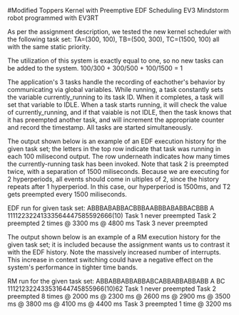 #Modified Toppers Kernel with Preemptive EDF Scheduling
EV3 Mindstorm robot programmed with EV3RT

As per the assignment description, we tested the new kernel scheduler with the following task set: TA=(300, 100), TB=(500, 300), TC=(1500, 100) all with the same static priority.

The utilization of this system is exactly equal to one, so no new tasks can be added to the system. 100/300 + 300/500 + 100/1500 = 1

The application's 3 tasks handle the recording of eachother's behavior by communicating via global variables. While running, a task constantly sets the variable currently_running to its task ID. When it completes, a task will set that variable to IDLE. When a task starts running, it will check the value of currently_running, and if that vaiable is not IDLE, then the task knows that it has preempted another task, and will increment the appropriate counter and record the timestamp. All tasks are started simultaneously. 



The output shown below is an example of an EDF execution history for the given task set; the letters in the top row indicate that task was running in each 100 milisecond output. The row underneath indicates how many times the currently-running task has been invoked. Note that task 2 is preempted twice, with a separation of 1500 miliseconds. Because we are executing for 2 hyperperiods, all events should come in ultiples of 2, since the history repeats after 1 hyperperiod. In this case, our hyperperiod is 1500ms, and T2 gets preempted every 1500 miliseconds. 

EDF run for given task set:
	ABBBABABBACBBBAABBBABABBACBBB A
	11112232241333564447585592666(10)
	Task 1 never preempted
	Task 2 preempted 2 times
		@ 3300 ms
		@ 4800 ms
	Task 3 never preempted
	
	

The output shown below is an example of a RM execution history for the given task set; it is included because the assignment wants us to contrast it with the EDF history. Note the massively increased number of interrupts. This increase in context switching could have a negative effect on the system's performance in tighter time bands. 
	
RM run for the given task set:
	ABBABBABBABBABCABBABBABBABB  A BC
	111212322433531644745855966(10)62
	Task 1 never preempted
	Task 2 preempted 8 times
		@ 2000 ms
		@ 2300 ms
		@ 2600 ms
		@ 2900 ms
		@ 3500 ms
		@ 3800 ms
		@ 4100 ms
		@ 4400 ms
	Task 3 preempted 1 time
		@ 3200 ms
